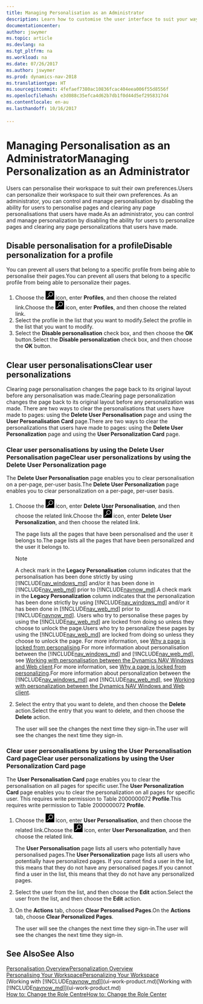 ```yaml
---
title: Managing Personalisation as an Administrator
description: Learn how to customise the user interface to suit your way of working.
documentationcenter: 
author: jswymer
ms.topic: article
ms.devlang: na
ms.tgt_pltfrm: na
ms.workload: na
ms.date: 07/26/2017
ms.author: jswymer
ms.prod: dynamics-nav-2018
ms.translationtype: HT
ms.sourcegitcommit: 4fefaef7380ac10836fcac404eea006f55d8556f
ms.openlocfilehash: e3d088c35efca4d62b7db1f0d44d5ef2958317d4
ms.contentlocale: en-au
ms.lasthandoff: 10/16/2017

---
```

# <a name="managing-personalization-as-an-administrator"></a><span data-ttu-id="cfc42-103">Managing Personalisation as an Administrator</span><span class="sxs-lookup"><span data-stu-id="cfc42-103">Managing Personalization as an Administrator</span></span>
<span data-ttu-id="cfc42-104">Users can personalise their workspace to suit their own preferences.</span><span class="sxs-lookup"><span data-stu-id="cfc42-104">Users can personalize their workspace to suit their own preferences.</span></span> <span data-ttu-id="cfc42-105">As an administrator, you can control and manage personalisation by disabling the ability for users to personalise pages and clearing any page personalisations that users have made.</span><span class="sxs-lookup"><span data-stu-id="cfc42-105">As an administrator, you can control and manage personalization by disabling the ability for users to personalize pages and clearing any page personalizations that users have made.</span></span>

## <a name="disable-personalization-for-a-profile"></a><span data-ttu-id="cfc42-106">Disable personalisation for a profile</span><span class="sxs-lookup"><span data-stu-id="cfc42-106">Disable personalization for a profile</span></span>
<span data-ttu-id="cfc42-107">You can prevent all users that belong to a specific profile from being able to personalise their pages.</span><span class="sxs-lookup"><span data-stu-id="cfc42-107">You can prevent all users that belong to a specific profile from being able to personalize their pages.</span></span>
1.  <span data-ttu-id="cfc42-108">Choose the ![Search for Page or Report](media/ui-search/search_small.png "Search for Page or Report icon") icon, enter **Profiles**, and then choose the related link.</span><span class="sxs-lookup"><span data-stu-id="cfc42-108">Choose the ![Search for Page or Report](media/ui-search/search_small.png "Search for Page or Report icon") icon, enter **Profiles**, and then choose the related link.</span></span>
2.  <span data-ttu-id="cfc42-109">Select the profile in the list that you want to modify.</span><span class="sxs-lookup"><span data-stu-id="cfc42-109">Select the profile in the list that you want to modify.</span></span>
3.  <span data-ttu-id="cfc42-110">Select the **Disable personalisation** check box, and then choose the **OK** button.</span><span class="sxs-lookup"><span data-stu-id="cfc42-110">Select the **Disable personalization** check box, and then choose the **OK** button.</span></span>

## <a name="clear-user-personalizations"></a><span data-ttu-id="cfc42-111">Clear user personalisations</span><span class="sxs-lookup"><span data-stu-id="cfc42-111">Clear user personalizations</span></span>

<span data-ttu-id="cfc42-112">Clearing page personalisation changes the page back to its original layout before any personalisation was made.</span><span class="sxs-lookup"><span data-stu-id="cfc42-112">Clearing page personalization changes the page back to its original layout before any personalization was made.</span></span> <span data-ttu-id="cfc42-113">There are two ways to clear the personalisations that users have made to pages: using the **Delete User Personalisation** page and using the **User Personalisation Card** page.</span><span class="sxs-lookup"><span data-stu-id="cfc42-113">There are two ways to clear the personalizations that users have made to pages: using the **Delete User Personalization** page and using the **User Personalization Card** page.</span></span>

### <a name="clear-user-personalizations-by-using-the-delete-user-personalization-page"></a><span data-ttu-id="cfc42-114">Clear user personalisations by using the Delete User Personalisation page</span><span class="sxs-lookup"><span data-stu-id="cfc42-114">Clear user personalizations by using the Delete User Personalization page</span></span>

<span data-ttu-id="cfc42-115">The **Delete User Personalisation** page enables you to clear personalisation on a per-page, per-user basis.</span><span class="sxs-lookup"><span data-stu-id="cfc42-115">The **Delete User Personalization** page enables you to clear personalization on a per-page, per-user basis.</span></span>

1.  <span data-ttu-id="cfc42-116">Choose the ![Search for Page or Report](media/ui-search/search_small.png "Search for Page or Report icon") icon, enter **Delete User Personalisation**, and then choose the related link.</span><span class="sxs-lookup"><span data-stu-id="cfc42-116">Choose the ![Search for Page or Report](media/ui-search/search_small.png "Search for Page or Report icon") icon, enter **Delete User Personalization**, and then choose the related link.</span></span>

    <span data-ttu-id="cfc42-117">The page lists all the pages that have been personalised and the user it belongs to.</span><span class="sxs-lookup"><span data-stu-id="cfc42-117">The page lists all the pages that have been personalized and the user it belongs to.</span></span>

    >[!NOTE]
    > <span data-ttu-id="cfc42-118">A check mark in the **Legacy Personalisation** column indicates that the personalisation has been done strictly by using [!INCLUDE[nav_windows_md](includes/nav_windows_md.md)] and/or it has been done in [!INCLUDE[nav_web_md](includes/nav_web_md.md)] prior to [!INCLUDE[navnow_md](includes/navnow_md.md)].</span><span class="sxs-lookup"><span data-stu-id="cfc42-118">A check mark in the **Legacy Personalization** column indicates that the personalization has been done strictly by using [!INCLUDE[nav_windows_md](includes/nav_windows_md.md)] and/or it has been done in [!INCLUDE[nav_web_md](includes/nav_web_md.md)] prior to [!INCLUDE[navnow_md](includes/navnow_md.md)].</span></span> <span data-ttu-id="cfc42-119">Users who try to personalise these pages by using the [!INCLUDE[nav_web_md](includes/nav_web_md.md)] are locked from doing so unless they choose to unlock the page.</span><span class="sxs-lookup"><span data-stu-id="cfc42-119">Users who try to personalize these pages by using the [!INCLUDE[nav_web_md](includes/nav_web_md.md)] are locked from doing so unless they choose to unlock the page.</span></span> <span data-ttu-id="cfc42-120">For more information, see [Why a page is locked from personalising](ui-personalization-locked.md).For more information about personalisation between the [!INCLUDE[nav_windows_md](includes/nav_windows_md.md)] and [!INCLUDE[nav_web_md](includes/nav_web_md.md)], see [Working with personalisation between the Dynamics NAV Windows and Web client](ui-personalization-overview.md#PersonalizationWinWeb).</span><span class="sxs-lookup"><span data-stu-id="cfc42-120">For more information, see [Why a page is locked from personalizing](ui-personalization-locked.md).For more information about personalization between the [!INCLUDE[nav_windows_md](includes/nav_windows_md.md)] and [!INCLUDE[nav_web_md](includes/nav_web_md.md)], see [Working with personalization between the Dynamics NAV Windows and Web client](ui-personalization-overview.md#PersonalizationWinWeb).</span></span>

2. <span data-ttu-id="cfc42-121">Select the entry that you want to delete, and then choose the **Delete** action.</span><span class="sxs-lookup"><span data-stu-id="cfc42-121">Select the entry that you want to delete, and then choose the **Delete** action.</span></span>

    <span data-ttu-id="cfc42-122">The user will see the changes the next time they sign-in.</span><span class="sxs-lookup"><span data-stu-id="cfc42-122">The user will see the changes the next time they sign-in.</span></span>

### <a name="clear-user-personalizations-by-using-the-user-personalization-card-page"></a><span data-ttu-id="cfc42-123">Clear user personalisations by using the User Personalisation Card page</span><span class="sxs-lookup"><span data-stu-id="cfc42-123">Clear user personalizations by using the User Personalization Card page</span></span>

<span data-ttu-id="cfc42-124">The **User Personalisation Card** page enables you to clear the personalisation on all pages for specific user.</span><span class="sxs-lookup"><span data-stu-id="cfc42-124">The **User Personalization Card** page enables you to clear the personalization on all pages for specific user.</span></span> <span data-ttu-id="cfc42-125">This requires write permission to Table 2000000072 **Profile**.</span><span class="sxs-lookup"><span data-stu-id="cfc42-125">This requires write permission to Table 2000000072 **Profile**.</span></span>

1.  <span data-ttu-id="cfc42-126">Choose the ![Search for Page or Report](media/ui-search/search_small.png "Search for Page or Report icon") icon, enter **User Personalisation**, and then choose the related link.</span><span class="sxs-lookup"><span data-stu-id="cfc42-126">Choose the ![Search for Page or Report](media/ui-search/search_small.png "Search for Page or Report icon") icon, enter **User Personalization**, and then choose the related link.</span></span>

    <span data-ttu-id="cfc42-127">The **User Personalisation** page lists all users who potentially have personalised pages.</span><span class="sxs-lookup"><span data-stu-id="cfc42-127">The **User Personalization** page lists all users who potentially have personalized pages.</span></span> <span data-ttu-id="cfc42-128">If you cannot find a user in the list, this means that they do not have any personalised pages.</span><span class="sxs-lookup"><span data-stu-id="cfc42-128">If you cannot find a user in the list, this means that they do not have any personalized pages.</span></span>

2. <span data-ttu-id="cfc42-129">Select the user from the list, and then choose the **Edit** action.</span><span class="sxs-lookup"><span data-stu-id="cfc42-129">Select the user from the list, and then choose the **Edit** action.</span></span>

3.  <span data-ttu-id="cfc42-130">On the **Actions** tab, choose **Clear Personalised Pages**.</span><span class="sxs-lookup"><span data-stu-id="cfc42-130">On the **Actions** tab, choose **Clear Personalized Pages**.</span></span>

    <span data-ttu-id="cfc42-131">The user will see the changes the next time they sign-in.</span><span class="sxs-lookup"><span data-stu-id="cfc42-131">The user will see the changes the next time they sign-in.</span></span>

## <a name="see-also"></a><span data-ttu-id="cfc42-132">See Also</span><span class="sxs-lookup"><span data-stu-id="cfc42-132">See Also</span></span>
[<span data-ttu-id="cfc42-133">Personalisation Overview</span><span class="sxs-lookup"><span data-stu-id="cfc42-133">Personalization Overview</span></span>](ui-personalization-overview.md)  
[<span data-ttu-id="cfc42-134">Personalising Your Workspace</span><span class="sxs-lookup"><span data-stu-id="cfc42-134">Personalizing Your Workspace</span></span>](ui-personalization-user.md)  
<span data-ttu-id="cfc42-135">[Working with [!INCLUDE[navnow_md](includes/navnow_md.md)]](ui-work-product.md)</span><span class="sxs-lookup"><span data-stu-id="cfc42-135">[Working with [!INCLUDE[navnow_md](includes/navnow_md.md)]](ui-work-product.md)</span></span>  
[<span data-ttu-id="cfc42-136">How to: Change the Role Centre</span><span class="sxs-lookup"><span data-stu-id="cfc42-136">How to: Change the Role Center</span></span>](change-role.md)  
